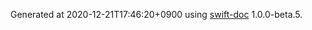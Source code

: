 Generated at 2020-12-21T17:46:20+0900 using [swift-doc](https://github.com/SwiftDocOrg/swift-doc) 1.0.0-beta.5.
